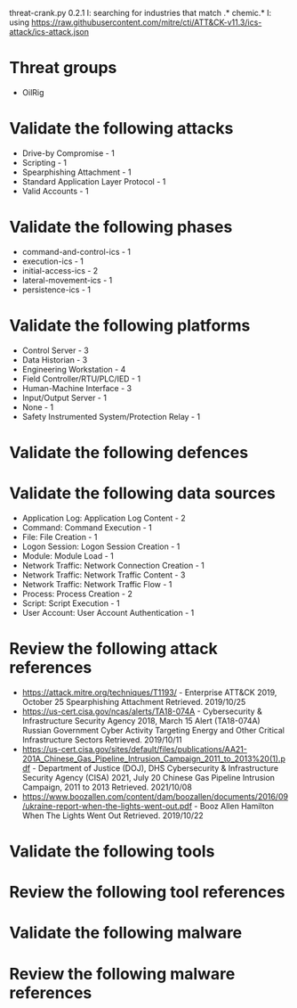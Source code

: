 threat-crank.py 0.2.1
I: searching for industries that match .* chemic.*
I: using https://raw.githubusercontent.com/mitre/cti/ATT&CK-v11.3/ics-attack/ics-attack.json
# Threat groups

* OilRig

# Validate the following attacks

* Drive-by Compromise - 1
* Scripting - 1
* Spearphishing Attachment - 1
* Standard Application Layer Protocol - 1
* Valid Accounts - 1

# Validate the following phases

* command-and-control-ics - 1
* execution-ics - 1
* initial-access-ics - 2
* lateral-movement-ics - 1
* persistence-ics - 1

# Validate the following platforms

* Control Server - 3
* Data Historian - 3
* Engineering Workstation - 4
* Field Controller/RTU/PLC/IED - 1
* Human-Machine Interface - 3
* Input/Output Server - 1
* None - 1
* Safety Instrumented System/Protection Relay - 1

# Validate the following defences


# Validate the following data sources

* Application Log: Application Log Content - 2
* Command: Command Execution - 1
* File: File Creation - 1
* Logon Session: Logon Session Creation - 1
* Module: Module Load - 1
* Network Traffic: Network Connection Creation - 1
* Network Traffic: Network Traffic Content - 3
* Network Traffic: Network Traffic Flow - 1
* Process: Process Creation - 2
* Script: Script Execution - 1
* User Account: User Account Authentication - 1

# Review the following attack references

* https://attack.mitre.org/techniques/T1193/ - Enterprise ATT&CK 2019, October 25 Spearphishing Attachment Retrieved. 2019/10/25 
* https://us-cert.cisa.gov/ncas/alerts/TA18-074A - Cybersecurity & Infrastructure Security Agency 2018, March 15 Alert (TA18-074A) Russian Government Cyber Activity Targeting Energy and Other Critical Infrastructure Sectors Retrieved. 2019/10/11 
* https://us-cert.cisa.gov/sites/default/files/publications/AA21-201A_Chinese_Gas_Pipeline_Intrusion_Campaign_2011_to_2013%20(1).pdf - Department of Justice (DOJ), DHS Cybersecurity & Infrastructure Security Agency (CISA) 2021, July 20 Chinese Gas Pipeline Intrusion Campaign, 2011 to 2013 Retrieved. 2021/10/08 
* https://www.boozallen.com/content/dam/boozallen/documents/2016/09/ukraine-report-when-the-lights-went-out.pdf - Booz Allen Hamilton   When The Lights Went Out Retrieved. 2019/10/22 

# Validate the following tools


# Review the following tool references


# Validate the following malware


# Review the following malware references



